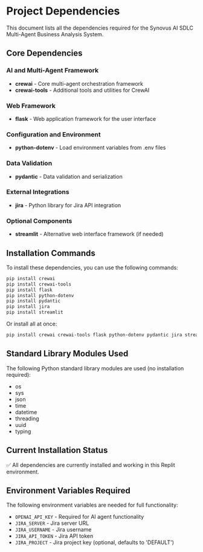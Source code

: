 # Project Dependencies

This document lists all the dependencies required for the Synovus AI SDLC Multi-Agent Business Analysis System.

## Core Dependencies

### AI and Multi-Agent Framework
- **crewai** - Core multi-agent orchestration framework
- **crewai-tools** - Additional tools and utilities for CrewAI

### Web Framework
- **flask** - Web application framework for the user interface

### Configuration and Environment
- **python-dotenv** - Load environment variables from .env files

### Data Validation
- **pydantic** - Data validation and serialization

### External Integrations
- **jira** - Python library for Jira API integration

### Optional Components
- **streamlit** - Alternative web interface framework (if needed)

## Installation Commands

To install these dependencies, you can use the following commands:

```bash
pip install crewai
pip install crewai-tools
pip install flask
pip install python-dotenv
pip install pydantic
pip install jira
pip install streamlit
```

Or install all at once:
```bash
pip install crewai crewai-tools flask python-dotenv pydantic jira streamlit
```

## Standard Library Modules Used

The following Python standard library modules are used (no installation required):
- os
- sys
- json
- time
- datetime
- threading
- uuid
- typing

## Current Installation Status

✅ All dependencies are currently installed and working in this Replit environment.

## Environment Variables Required

The following environment variables are needed for full functionality:
- `OPENAI_API_KEY` - Required for AI agent functionality
- `JIRA_SERVER` - Jira server URL
- `JIRA_USERNAME` - Jira username
- `JIRA_API_TOKEN` - Jira API token
- `JIRA_PROJECT` - Jira project key (optional, defaults to 'DEFAULT')